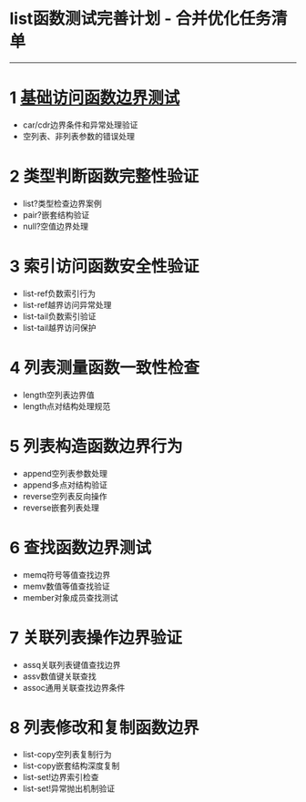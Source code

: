 # list函数测试完善计划 - 合并优化任务清单

---

# 1 [基础访问函数边界测试](201_12_1.md)
- car/cdr边界条件和异常处理验证
- 空列表、非列表参数的错误处理

# 2 类型判断函数完整性验证
- list?类型检查边界案例
- pair?嵌套结构验证
- null?空值边界处理

# 3 索引访问函数安全性验证
- list-ref负数索引行为
- list-ref越界访问异常处理
- list-tail负数索引验证
- list-tail越界访问保护

# 4 列表测量函数一致性检查
- length空列表边界值
- length点对结构处理规范

# 5 列表构造函数边界行为
- append空列表参数处理
- append多点对结构验证
- reverse空列表反向操作
- reverse嵌套列表处理

# 6 查找函数边界测试
- memq符号等值查找边界
- memv数值等值查找验证
- member对象成员查找测试

# 7 关联列表操作边界验证
- assq关联列表键值查找边界
- assv数值键关联查找
- assoc通用关联查找边界条件

# 8 列表修改和复制函数边界
- list-copy空列表复制行为
- list-copy嵌套结构深度复制
- list-set!边界索引检查
- list-set!异常抛出机制验证